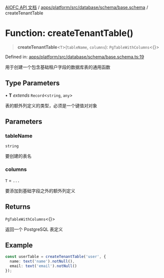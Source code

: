 [AIOFC API 文档](../../../../../../../index.md) / [apps/platform/src/database/schema/base.schema](../index.md) / createTenantTable

# Function: createTenantTable()

> **createTenantTable**\<`T`\>(`tableName`, `columns`): `PgTableWithColumns`\<\{\}\>

Defined in: [apps/platform/src/database/schema/base.schema.ts:19](https://github.com/aiofc-nx/aiofc-nx-20250117/blob/67a7c164367a9389d2ffea309275a0822750a8a2/apps/platform/src/database/schema/base.schema.ts#L19)

用于创建一个包含基础租户字段的数据库表的通用函数

## Type Parameters

• **T** *extends* `Record`\<`string`, `any`\>

表的额外列定义的类型，必须是一个键值对对象

## Parameters

### tableName

`string`

要创建的表名

### columns

`T` = `...`

要添加到基础字段之外的额外列定义

## Returns

`PgTableWithColumns`\<\{\}\>

返回一个 PostgreSQL 表定义

## Example

```typescript
const userTable = createTenantTable('user', {
  name: text('name').notNull(),
  email: text('email').notNull()
});
```
